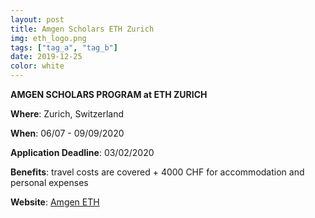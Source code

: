 ```yaml
---
layout: post
title: Amgen Scholars ETH Zurich
img: eth_logo.png
tags: ["tag_a", "tag_b"]
date: 2019-12-25
color: white
---
```


**AMGEN SCHOLARS PROGRAM at ETH ZURICH**

**Where**: Zurich, Switzerland 

**When**: 06/07 - 09/09/2020

**Application Deadline**: 03/02/2020

**Benefits**: travel costs are covered + 4000 CHF for accommodation and personal expenses  

**Website**: [Amgen ETH](https://ethz.ch/en/studies/non-degree-courses/summer-projects/amgen-scholars.html)


